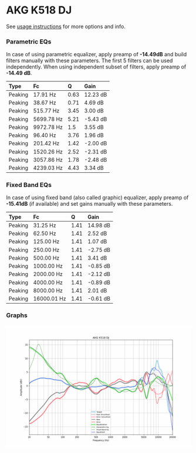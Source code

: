# AKG K518 DJ
See [usage instructions](https://github.com/jaakkopasanen/AutoEq#usage) for more options and info.

### Parametric EQs
In case of using parametric equalizer, apply preamp of **-14.49dB** and build filters manually
with these parameters. The first 5 filters can be used independently.
When using independent subset of filters, apply preamp of **-14.49 dB**.

| Type    | Fc         |    Q | Gain     |
|:--------|:-----------|:-----|:---------|
| Peaking | 17.91 Hz   | 0.63 | 12.23 dB |
| Peaking | 38.67 Hz   | 0.71 | 4.69 dB  |
| Peaking | 515.77 Hz  | 3.45 | 3.00 dB  |
| Peaking | 5699.78 Hz | 5.21 | -5.43 dB |
| Peaking | 9972.78 Hz | 1.5  | 3.55 dB  |
| Peaking | 96.40 Hz   | 3.76 | 1.96 dB  |
| Peaking | 201.42 Hz  | 1.42 | -2.00 dB |
| Peaking | 1520.26 Hz | 2.52 | -2.31 dB |
| Peaking | 3057.86 Hz | 1.78 | -2.48 dB |
| Peaking | 4239.03 Hz | 4.43 | 3.34 dB  |

### Fixed Band EQs
In case of using fixed band (also called graphic) equalizer, apply preamp of **-15.41dB**
(if available) and set gains manually with these parameters.

| Type    | Fc          |    Q | Gain     |
|:--------|:------------|:-----|:---------|
| Peaking | 31.25 Hz    | 1.41 | 14.98 dB |
| Peaking | 62.50 Hz    | 1.41 | 2.52 dB  |
| Peaking | 125.00 Hz   | 1.41 | 1.07 dB  |
| Peaking | 250.00 Hz   | 1.41 | -2.75 dB |
| Peaking | 500.00 Hz   | 1.41 | 3.41 dB  |
| Peaking | 1000.00 Hz  | 1.41 | -0.85 dB |
| Peaking | 2000.00 Hz  | 1.41 | -2.12 dB |
| Peaking | 4000.00 Hz  | 1.41 | -0.89 dB |
| Peaking | 8000.00 Hz  | 1.41 | 2.01 dB  |
| Peaking | 16000.01 Hz | 1.41 | -0.61 dB |

### Graphs
![](./AKG%20K518%20DJ.png)